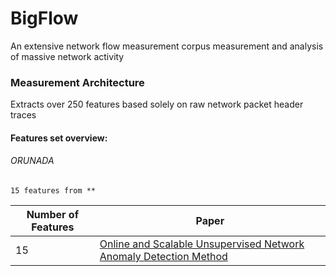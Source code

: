 # BigFlow
An extensive network flow measurement corpus measurement and analysis of massive network activity

### Measurement Architecture
Extracts over 250 features based solely on raw network packet header traces
#### Features set overview:
###### ORUNADA
    15 features from **
    
    
Number of Features | Paper
--- | ---
15 | [Online and Scalable Unsupervised Network Anomaly Detection Method](http://ieeexplore.ieee.org/document/7740019/)
